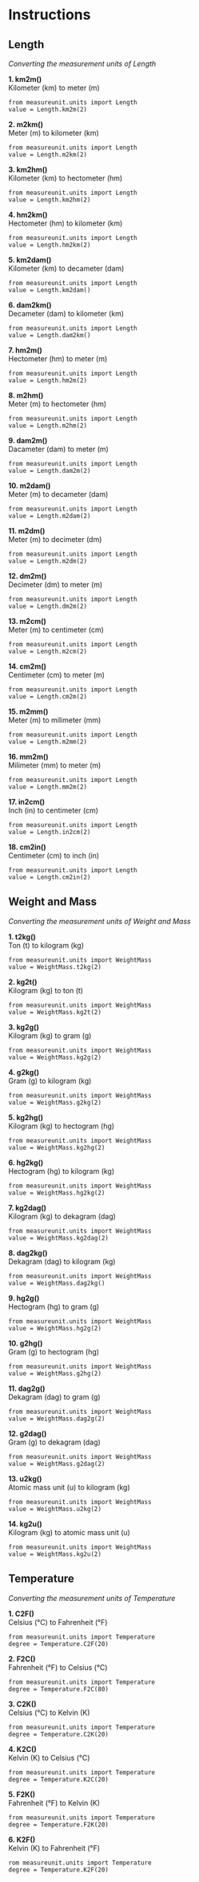 # Instructions

## Length

*Converting the measurement units of Length*

**1. km2m()** <br>
Kilometer (km) to meter (m) <br>
```
from measureunit.units import Length
value = Length.km2m(2)
```

**2. m2km()** <br>
Meter (m) to kilometer (km) <br>
```
from measureunit.units import Length
value = Length.m2km(2)
```

**3. km2hm()** <br>
Kilometer (km) to hectometer (hm) <br>
```
from measureunit.units import Length
value = Length.km2hm(2)
```

**4. hm2km()** <br>
Hectometer (hm) to kilometer (km) <br>
```
from measureunit.units import Length
value = Length.hm2km(2)
```

**5. km2dam()** <br>
Kilometer (km) to decameter (dam) <br>
```
from measureunit.units import Length
value = Length.km2dam()
```

**6. dam2km()** <br>
Decameter (dam) to kilometer (km) <br>
```
from measureunit.units import Length
value = Length.dam2km()
```

**7. hm2m()** <br>
Hectometer (hm) to meter (m) <br>
```
from measureunit.units import Length
value = Length.hm2m(2)
```

**8. m2hm()** <br>
Meter (m) to hectometer (hm) <br>
```
from measureunit.units import Length
value = Length.m2hm(2)
```

**9. dam2m()** <br>
Dacameter (dam) to meter (m) <br>
```
from measureunit.units import Length
value = Length.dam2m(2)
```

**10. m2dam()** <br>
Meter (m) to decameter (dam) <br>
```
from measureunit.units import Length
value = Length.m2dam(2)
```

**11. m2dm()** <br>
Meter (m) to decimeter (dm) <br>
```
from measureunit.units import Length
value = Length.m2dm(2)
```

**12. dm2m()** <br>
Decimeter (dm) to meter (m) <br>
```
from measureunit.units import Length
value = Length.dm2m(2)
``` 

**13. m2cm()** <br>
Meter (m) to centimeter (cm) <br>
```
from measureunit.units import Length
value = Length.m2cm(2)
```

**14. cm2m()** <br>
Centimeter (cm) to meter (m) <br>
```
from measureunit.units import Length
value = Length.cm2m(2)
```

**15. m2mm()** <br>
Meter (m) to milimeter (mm) <br>
```
from measureunit.units import Length
value = Length.m2mm(2)
```

**16. mm2m()** <br>
Milimeter (mm) to meter (m) <br>
```
from measureunit.units import Length
value = Length.mm2m(2)
```

**17. in2cm()** <br>
Inch (in) to centimeter (cm) <br>
```
from measureunit.units import Length
value = Length.in2cm(2)
```

**18. cm2in()** <br>
Centimeter (cm) to inch (in) <br>
```
from measureunit.units import Length
value = Length.cm2in(2)
```

## Weight and Mass

*Converting the measurement units of Weight and Mass*

**1. t2kg()** <br>
Ton (t) to kilogram (kg) <br>
```
from measureunit.units import WeightMass
value = WeightMass.t2kg(2)
```
**2. kg2t()** <br>
Kilogram (kg) to ton (t) <br>
```
from measureunit.units import WeightMass
value = WeightMass.kg2t(2)
```

**3. kg2g()** <br>
Kilogram (kg) to gram (g) <br>
```
from measureunit.units import WeightMass
value = WeightMass.kg2g(2)
```

**4. g2kg()** <br>
Gram (g) to kilogram (kg) <br>
```
from measureunit.units import WeightMass
value = WeightMass.g2kg(2)
```

**5. kg2hg()** <br>
Kilogram (kg) to hectogram (hg) <br>
```
from measureunit.units import WeightMass
value = WeightMass.kg2hg(2)
```

**6. hg2kg()** <br>
Hectogram (hg) to kilogram (kg) <br>
```
from measureunit.units import WeightMass
value = WeightMass.hg2kg(2)
```

**7. kg2dag()** <br>
Kilogram (kg) to dekagram (dag) <br>
```
from measureunit.units import WeightMass
value = WeightMass.kg2dag(2)
```

**8. dag2kg()** <br>
Dekagram (dag) to kilogram (kg) <br>
```
from measureunit.units import WeightMass
value = WeightMass.dag2kg()
```

**9. hg2g()** <br>
Hectogram (hg) to gram (g) <br>
```
from measureunit.units import WeightMass
value = WeightMass.hg2g(2)
```

**10. g2hg()** <br>
Gram (g) to hectogram (hg) <br>
```
from measureunit.units import WeightMass
value = WeightMass.g2hg(2)
```

**11. dag2g()** <br>
Dekagram (dag) to gram (g) <br>
```
from measureunit.units import WeightMass
value = WeightMass.dag2g(2)
```

**12. g2dag()** <br>
Gram (g) to dekagram (dag) <br>
```
from measureunit.units import WeightMass
value = WeightMass.g2dag(2)
```

**13. u2kg()** <br>
Atomic mass unit (u) to kilogram (kg) <br>
```
from measureunit.units import WeightMass
value = WeightMass.u2kg(2)
```

**14. kg2u()** <br>
Kilogram (kg) to atomic mass unit (u) <br>
```
from measureunit.units import WeightMass
value = WeightMass.kg2u(2)
```

## Temperature

*Converting the measurement units of Temperature*

**1. C2F()** <br>
Celsius (°C) to Fahrenheit (°F) <br>
```
from measureunit.units import Temperature
degree = Temperature.C2F(20)
```

**2. F2C()** <br>
Fahrenheit (°F) to Celsius (°C) <br>
```
from measureunit.units import Temperature
degree = Temperature.F2C(80)
```

**3. C2K()** <br>
Celsius (°C) to Kelvin (K) <br>
```
from measureunit.units import Temperature
degree = Temperature.C2K(20)
```

**4. K2C()** <br>
Kelvin (K) to Celsius (°C) <br>
```
from measureunit.units import Temperature
degree = Temperature.K2C(20)
```

**5. F2K()** <br>
Fahrenheit (°F) to Kelvin (K) <br>
```
from measureunit.units import Temperature
degree = Temperature.F2K(20)
```

**6. K2F()** <br>
Kelvin (K) to Fahrenheit (°F) <br>
```
rom measureunit.units import Temperature
degree = Temperature.K2F(20)
```

